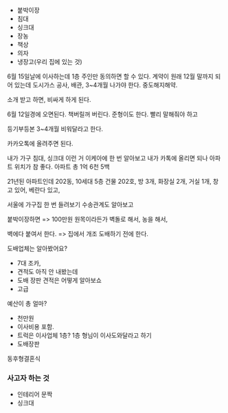 - 붙박이장
- 침대
- 싱크대
- 장농
- 책상
- 의자
- 냉장고(우리 집에 있는 것)




6월 15일날에 이사하는데 1층 주인만 동의하면 할 수 있다.
계약이 원래 12월 말까지 되어 있는데
도시가스 공사, 배관, 3~4개월 나가야 한다.
중도해지해약.

소개 받고 하면, 비싸게 하게 된다.

6월  12일경에 오면된다.
책버릴꺼 버린다.
준형이도 한다.
빨리 말해줘야 하고

등기부등본
3~4개월 비워달라고 한다.


카카오톡에 올려주면 된다.

내가 가구 침대, 싱크대 이런 거 이케아에 한 번 알아보고
내가 카톡에 올리면 되나
아파트 위치가 참 좋다. 
아파트 총 1억 6천 5백

21년된 아파트인데
202동, 
10세대 5층 건물
202호, 
방 3개, 화장실 2개, 거실 1개, 창고 있어, 베란다 있고, 

서울에 가구집 한 번 들려보기
수송관계도 알아보고

붙박이장하면 => 100만원
원목이라든가 벽돌로 해서, 농을 해서, 

벽에다 붙여서  한다. => 집에서 개조
도배하기 전에 한다.

도배업체는 알아봤어요?
- 7대 조카, 
- 견적도 아직 안 내봤는데
- 도배 장판 견적은 어떻게 알아보쇼 
- 고급

예산이 총 얼마?
- 천만원
- 이사비용 포함.
- 트럭은 이사업체 1층? 1층 형님이 이사도와달라고 하기
- 도배장판

동후형결혼식






###  사고자 하는 것
- 인테리어 문짝
- 싱크대





